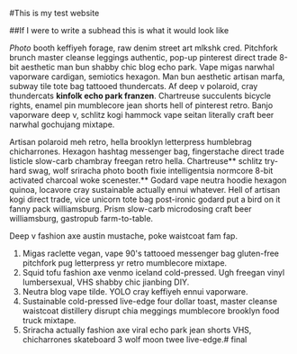#This is my test website

##If I were to write a subhead this is what it would look like

*Photo* booth keffiyeh forage, raw denim street art mlkshk cred. Pitchfork brunch master cleanse leggings authentic, pop-up pinterest direct trade 8-bit aesthetic man bun shabby chic blog echo park. Vape migas narwhal vaporware cardigan, semiotics hexagon. Man bun aesthetic artisan marfa, subway tile tote bag tattooed thundercats. Af deep v polaroid, cray thundercats **kinfolk echo park franzen**. Chartreuse succulents bicycle rights, enamel pin mumblecore jean shorts hell of pinterest retro. Banjo vaporware deep v, schlitz kogi hammock vape seitan literally craft beer narwhal gochujang mixtape.

Artisan polaroid meh retro, hella brooklyn letterpress humblebrag chicharrones. Hexagon hashtag messenger bag, fingerstache direct trade listicle slow-carb chambray freegan retro hella. Chartreuse** schlitz try-hard swag, wolf sriracha photo booth fixie intelligentsia normcore 8-bit activated charcoal woke scenester.** Godard vape neutra hoodie hexagon quinoa, locavore cray sustainable actually ennui whatever. Hell of artisan kogi direct trade, vice unicorn tote bag post-ironic godard put a bird on it fanny pack williamsburg. Prism slow-carb microdosing craft beer williamsburg, gastropub farm-to-table. 

Deep v fashion axe austin mustache, poke waistcoat fam fap.

1. Migas raclette vegan, vape 90's tattooed messenger bag gluten-free pitchfork pug letterpress yr retro mumblecore mixtape. 
2. Squid tofu fashion axe venmo iceland cold-pressed. Ugh freegan vinyl lumbersexual, VHS shabby chic jianbing DIY. 
3. Neutra blog vape tilde. YOLO cray keffiyeh ennui vaporware. 
4. Sustainable cold-pressed live-edge four dollar toast, master cleanse waistcoat distillery disrupt chia meggings mumblecore brooklyn food truck mixtape. 
5. Sriracha actually fashion axe viral echo park jean shorts VHS, chicharrones skateboard 3 wolf moon twee live-edge.# final